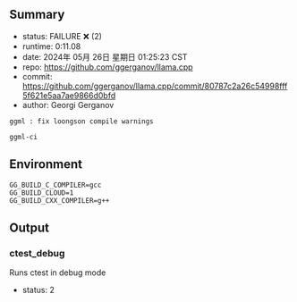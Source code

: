 ## Summary

- status:  FAILURE ❌ (2)
- runtime: 0:11.08
- date:    2024年 05月 26日 星期日 01:25:23 CST
- repo:    https://github.com/ggerganov/llama.cpp
- commit:  https://github.com/ggerganov/llama.cpp/commit/80787c2a26c54998fff5f621e5aa7ae9866d0bfd
- author:  Georgi Gerganov
```
ggml : fix loongson compile warnings

ggml-ci
```

## Environment

```
GG_BUILD_C_COMPILER=gcc
GG_BUILD_CLOUD=1
GG_BUILD_CXX_COMPILER=g++
```

## Output

### ctest_debug

Runs ctest in debug mode
- status: 2
```

```

